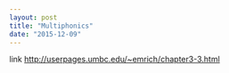 ```yaml
---
layout: post
title: "Multiphonics"
date: "2015-12-09"
---
```


link http://userpages.umbc.edu/~emrich/chapter3-3.html
